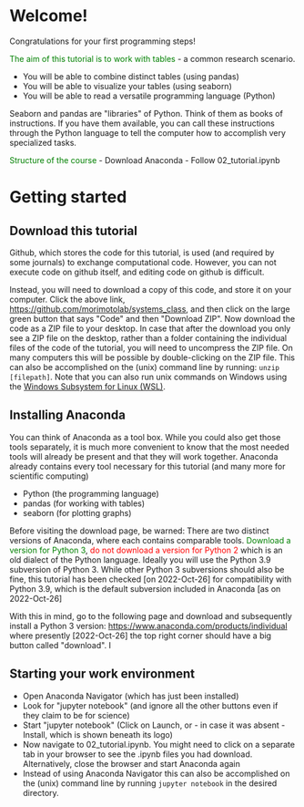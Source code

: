 # Welcome!
Congratulations for your first programming steps!

<font color="green">The aim of this tutorial is to work with tables</font> - a common research scenario.
- You will be able to combine distinct tables (using pandas)
- You will be able to visualize your tables (using seaborn)
- You will be able to read a versatile programming language (Python)

Seaborn and pandas are "libraries" of Python. Think of them as books of instructions. If you have them available, you can call these instructions through the Python language to tell the computer how to accomplish very specialized tasks.

<font color="green">Structure of the course</font>
    - Download Anaconda
    - Follow 02_tutorial.ipynb


# Getting started

## Download this tutorial
Github, which stores the code for this tutorial, is used (and required by some journals) to exchange computational code. However, you can not execute code on github itself, and editing code on github is difficult. 

Instead, you will need to download a copy of this code, and store it on your computer. Click the above link, https://github.com/morimotolab/systems_class, and then click on the large green button that says "Code" and then "Download ZIP". Now download the code as a ZIP file to your desktop. In case that after the download you only see a ZIP file on the desktop, rather than a folder containing the individual files of the code of the tutorial, you will need to uncompress the ZIP file. On many computers this will be possible by double-clicking on the ZIP file. This can also be accomplished on the (unix) command line by running: `unzip [filepath]`. Note that you can also run unix commands on Windows using the [Windows Subsystem for Linux (WSL)](https://docs.microsoft.com/en-us/windows/wsl/install).


## Installing Anaconda
You can think of Anaconda as a tool box. While you could also get those tools separately, it is much more convenient to know that the most needed tools will already be present and that they will work together. Anaconda already contains every tool necessary for this tutorial (and many more for scientific computing)
- Python (the programming language)
- pandas (for working with tables)
- seaborn (for plotting graphs)

Before visiting the download page, be warned: There are two distinct versions of Anaconda, where each contains comparable tools. <font color="green">Download a version for Python 3</font>, <font color="red">do not download a version for Python 2 </font> which is an old dialect of the Python language. Ideally you will use the Python 3.9 subversion of Python 3. While other Python 3 subversions should also be fine, this tutorial has been checked [on 2022-Oct-26] for compatibility with Python 3.9, which is the default subversion included in Anaconda [as on 2022-Oct-26]

With this in mind, go to the following page and download and subsequently install a Python 3 version: https://www.anaconda.com/products/individual where presently [2022-Oct-26] the top right corner should have a big button called "download". I

## Starting your work environment
- Open Anaconda Navigator (which has just been installed)
- Look for "jupyter notebook" (and ignore all the other buttons even if they claim to be for science)
- Start "jupyter notebook" (Click on Launch, or - in case it was absent - Install, which is shown beneath its logo)
- Now navigate to 02_tutorial.ipynb. You might need to click on a separate tab in your browser to see the .ipynb files you had download. Alternatively, close the browser and start Anaconda again
- Instead of using Anaconda Navigator this can also be accomplished on the (unix) command line by running `jupyter notebook` in the desired directory.
